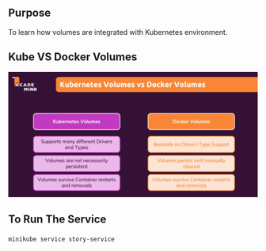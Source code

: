 ## Purpose
To learn how volumes are integrated with Kubernetes environment.

## Kube VS Docker Volumes
![My Image](images/kube-docker-volumes.png)

## To Run The Service
`minikube service story-service`
